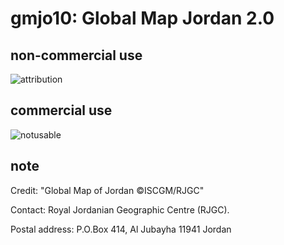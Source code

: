 # gmjo10: Global Map Jordan 2.0
## non-commercial use
![attribution](https://globalmaps.github.io/globalmaps/attribution.png)
## commercial use
![notusable](https://globalmaps.github.io/globalmaps/notusable.png)

## note
Credit: "Global Map of Jordan ©ISCGM/RJGC"

Contact: Royal Jordanian Geographic Centre (RJGC).

Postal address: P.O.Box 414, Al Jubayha 11941 Jordan

